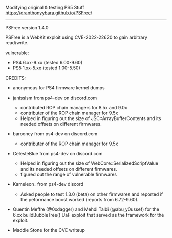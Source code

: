 Modifying original & testing PS5 Stuff
https://dranthonyybara.github.io/PSFree/

---

PSFree version 1.4.0

PSFree is a WebKit exploit using CVE-2022-22620 to gain arbitrary read/write.

vulnerable:
* PS4 6.xx-9.xx (tested 6.00-9.60)
* PS5 1.xx-5.xx (tested 1.00-5.50)

CREDITS:
* anonymous for PS4 firmware kernel dumps

* janisslsm from ps4-dev on discord.com
  * contributed ROP chain managers for 8.5x and 9.0x
  * contributer of the ROP chain manager for 9.5x
  * Helped in figuring out the size of JSC::ArrayBufferContents and its needed
    offsets on different firmwares.

* barooney from ps4-dev on discord.com
  * contributer of the ROP chain manager for 9.5x

* CelesteBlue from ps4-dev on discord.com
  * Helped in figuring out the size of WebCore::SerializedScriptValue and its
    needed offsets on different firmwares.
  * figured out the range of vulnerable firmwares

* Kameleon_ from ps4-dev discord
  * Asked people to test 1.3.0 (beta) on other firmwares and reported if the
    peformance boost worked (reports from 6.72-9.60).

* Quentin Meffre (@0xdagger) and Mehdi Talbi (@abu_y0ussef) for the 6.xx
  buildBubbleTree() UaF exploit that served as the framework for the exploit.

* Maddie Stone for the CVE writeup
